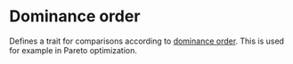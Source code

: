 # Dominance order

Defines a trait for comparisons according to [dominance order][1].
This is used for example in Pareto optimization.

[1]: https://en.wikipedia.org/wiki/Dominance_order
